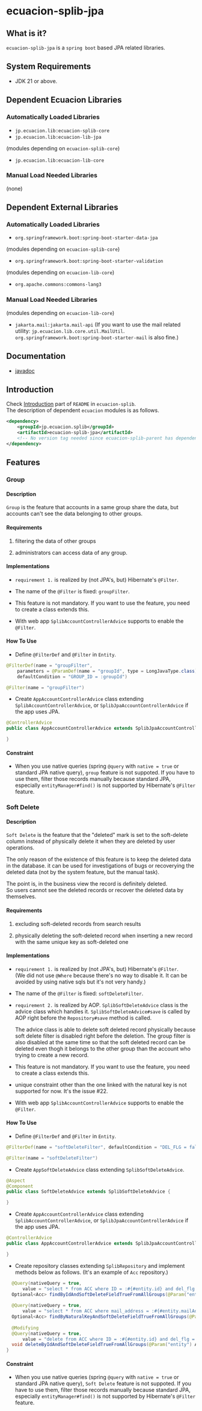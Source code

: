 # ecuacion-splib-jpa

## What is it?

`ecuacion-splib-jpa` is a `spring boot` based JPA related libraries.

## System Requirements

- JDK 21 or above.

## Dependent Ecuacion Libraries

### Automatically Loaded Libraries

- `jp.ecuacion.lib:ecuacion-splib-core`
- `jp.ecuacion.lib:ecuacion-lib-jpa`

(modules depending on `ecuacion-splib-core`)
- `jp.ecuacion.lib:ecuacion-lib-core`

### Manual Load Needed Libraries

(none)

## Dependent External Libraries

### Automatically Loaded Libraries

- `org.springframework.boot:spring-boot-starter-data-jpa`

(modules depending on `ecuacion-splib-core`)
- `org.springframework.boot:spring-boot-starter-validation`

(modules depending on `ecuacion-lib-core`)
- `org.apache.commons:commons-lang3`

### Manual Load Needed Libraries

(modules depending on `ecuacion-lib-core`)
- `jakarta.mail:jakarta.mail-api` (If you want to use the mail related utility: `jp.ecuacion.lib.core.util.MailUtil`. `org.springframework.boot:spring-boot-starter-mail` is also fine.)


## Documentation

- [javadoc](https://javadoc.ecuacion.jp/apidocs/ecuacion-splib-jpa/)

## Introduction

Check [Introduction](https://github.com/ecuacion-jp/ecuacion-splib) part of `README` in `ecuacion-splib`.  
The description of dependent `ecuacion` modules is as follows.

```xml
<dependency>
    <groupId>jp.ecuacion.splib</groupId>
    <artifactId>ecuacion-splib-jpa</artifactId>
    <!-- No version tag needed since ecuacion-splib-parent has dependencyManagement versions. -->
</dependency>
```

## Features

### Group

#### Description

`Group` is the feature that accounts in a same group share the data, 
but accounts can't see the data belonging to other groups.

#### Requirements

1. filtering the data of other groups

1. administrators can access data of any group.


#### Implementations

- `requirement 1.` is realized by (not JPA's, but) Hibernate's `@Filter`.  


- The name of the `@Filter` is fixed: `groupFilter`.


- This feature is not mandatory. If you want to use the feature, 
  you need to create a class extends this.

- With web app `SplibAccountControllerAdvice` supports to enable the `@Filter`.
  
#### How To Use

- Define `@FilterDef` and `@Filter` in `Entity`.

```java
@FilterDef(name = "groupFilter", 
    parameters = @ParamDef(name = "groupId", type = LongJavaType.class),
    defaultCondition = "GROUP_ID = :groupId")
```

```java
@Filter(name = "groupFilter")
```

- Create `AppAccountControllerAdvice` class extending `SplibAccountControllerAdvice`, or `SplibJpaAccountControllerAdvice` if the app uses JPA.

```java
@ControllerAdvice
public class AppAccountControllerAdvice extends SplibJpaAccountControllerAdvice {

}
```

#### Constraint

- When you use native queries (spring `@query` with `native = true` or standard JPA native query), 
  `group` feature is not suppoted. If you have to use them, filter those records manually because standard JPA, especially `entityManager#find()` is not supported by Hibernate's `@Filter` feature.

### Soft Delete

#### Description

`Soft Delete` is the feature that 
the "deleted" mark is set to the soft-delete column instead of physically delete it
when they are deleted by user operations.

The only reason of the existence of this feature is to keep the deleted data in the database.
it can be used for investigations of bugs or recoverying the deleted data
(not by the system feature, but the manual task).  

The point is, in the business view the record is definitely deleted.  
So users cannot see the deleted records or recover the deleted data by themselves.

#### Requirements

1. excluding soft-deleted records from search results

1. physically deleting the soft-deleted record 
when inserting a new record with the same unique key as soft-deleted one


#### Implementations

- `requirement 1.` is realized by (not JPA's, but) Hibernate's `@Filter`.  
  (We did not use `@Where` because there's no way to disable it. 
  It can be avoided by using native sqls but it's not very handy.)


- The name of the `@Filter` is fixed: `softDeleteFilter`.


- `requirement 2.` is realized by AOP. `SplibSoftDeleteAdvice` class is the advice class which handles it.
  `SplibSoftDeleteAdvice#save` is called by AOP right before the `Repository#save` method is called.  
  
  The advice class is able to delete soft deleted record physically because soft delete filter is disabled right before the deletion.
  The group filter is also disabled at the same time so that the soft deleted record can be deleted even thogh it belongs to the other group than the account who trying to create a new record.

- This feature is not mandatory. If you want to use the feature, 
  you need to create a class extends this.


- unique constraint other than the one linked with the natural key is not supported for now. It's the issue #22.

- With web app `SplibAccountControllerAdvice` supports to enable the `@Filter`.

#### How To Use

- Define `@FilterDef` and `@Filter` in `Entity`.

```java
@FilterDef(name = "softDeleteFilter", defaultCondition = "DEL_FLG = false")
```

```java
@Filter(name = "softDeleteFilter")
```

- Create `AppSoftDeleteAdvice` class extending `SplibSoftDeleteAdvice`.

```java
@Aspect
@Component
public class SoftDeleteAdvice extends SplibSoftDeleteAdvice {

}
```

- Create `AppAccountControllerAdvice` class extending `SplibAccountControllerAdvice`, or `SplibJpaAccountControllerAdvice` if the app uses JPA.

```java
@ControllerAdvice
public class AppAccountControllerAdvice extends SplibJpaAccountControllerAdvice {

}
```

- Create repository classes extending `SplibRepository` and implement methods below as follows. (It's an example of `Acc` repository.)

```java
  @Query(nativeQuery = true, 
      value = "select * from ACC where ID = :#{#entity.id} and del_flg = true")
  Optional<Acc> findByIdAndSoftDeleteFieldTrueFromAllGroups(@Param("entity") Acc entity);
  
  @Query(nativeQuery = true, 
      value = "select * from ACC where mail_address = :#{#entity.mailAddress} and del_flg = true")
  Optional<Acc> findByNaturalKeyAndSoftDeleteFieldTrueFromAllGroups(@Param("entity") Acc entity);
  
  @Modifying
  @Query(nativeQuery = true, 
      value = "delete from ACC where ID = :#{#entity.id} and del_flg = true")
  void deleteByIdAndSoftDeleteFieldTrueFromAllGroups(@Param("entity") Acc entity);
}
```

#### Constraint

- When you use native queries (spring `@query` with `native = true` or standard JPA native query), 
  `Soft Delete` feature is not suppoted. If you have to use them, filter those records manually because standard JPA, especially `entityManager#find()` is not supported by Hibernate's `@Filter` feature.
